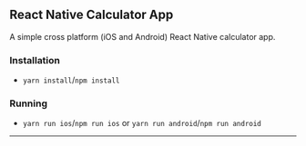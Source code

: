 ## React Native Calculator App

A simple cross platform (iOS and Android) React Native calculator app.

### Installation

- `yarn install`/`npm install`

### Running

- `yarn run ios`/`npm run ios` or `yarn run android`/`npm run android`

---
